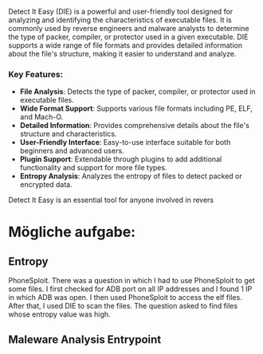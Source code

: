 Detect It Easy (DIE) is a powerful and user-friendly tool designed for analyzing and identifying the characteristics of executable files. It is commonly used by reverse engineers and malware analysts to determine the type of packer, compiler, or protector used in a given executable. DIE supports a wide range of file formats and provides detailed information about the file's structure, making it easier to understand and analyze.

### Key Features:
- **File Analysis**: Detects the type of packer, compiler, or protector used in executable files.
- **Wide Format Support**: Supports various file formats including PE, ELF, and Mach-O.
- **Detailed Information**: Provides comprehensive details about the file's structure and characteristics.
- **User-Friendly Interface**: Easy-to-use interface suitable for both beginners and advanced users.
- **Plugin Support**: Extendable through plugins to add additional functionality and support for more file types.
- **Entropy Analysis**: Analyzes the entropy of files to detect packed or encrypted data.

Detect It Easy is an essential tool for anyone involved in revers

# Mögliche aufgabe:
## Entropy
PhoneSploit. There was a question in which I had to use PhoneSploit to get some files. I first checked for ADB port on all IP addresses and I found 1 IP in which ADB was open. I then used PhoneSploit to access the elf files. After that, I used DIE to scan the files. The question asked to find files whose entropy value was high.

## Maleware Analysis Entrypoint
